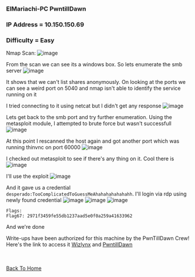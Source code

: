 ### ElMariachi-PC PwntillDawn

### IP Address = 10.150.150.69

### Difficulty = Easy

Nmap Scan:
![image](https://user-images.githubusercontent.com/113513376/218337866-3a3e77e2-5d4a-4ed8-9b33-0aa344596edf.png)

From the scan we can see its a windows box. So lets enumerate the smb server
![image](https://user-images.githubusercontent.com/113513376/218337876-14d5865a-8950-4dd4-b72e-4588df06b6c9.png)

It shows that we can't list shares anonymously. On looking at the ports we can see a weird port on 5040 and nmap isn't able to identify the service running on it

I tried connecting to it using netcat but I didn't get any response
![image](https://user-images.githubusercontent.com/113513376/218337908-596d452c-c34e-4358-87ab-35990ede4ecd.png)

Lets get back to the smb port and try further enumeration. Using the metasploit module, I attempted to brute force but wasn't successfull
![image](https://user-images.githubusercontent.com/113513376/218337942-61f03f22-9c41-4f21-8daf-598ff22b467b.png)

At this point I rescanned the host again and got another port which was running thinvnc on port 60000
![image](https://user-images.githubusercontent.com/113513376/218337953-116badc7-0eab-49a3-9e4b-3fcab9959c67.png)

I checked out metasploit to see if there's any thing on it. Cool there is 
![image](https://user-images.githubusercontent.com/113513376/218337964-ceabc259-538e-4924-b4ba-e5ebe3069f3e.png)

I'll use the exploit
![image](https://user-images.githubusercontent.com/113513376/218337998-f0197f71-7630-4312-a0b6-bb7f770adf76.png)

And it gave us a credential `desperado:TooComplicatedToGuessMeAhahahahahahahh`. I'll login via rdp using newly found credential
![image](https://user-images.githubusercontent.com/113513376/218338011-e881c022-6d1b-401c-85f3-868d53a56507.png)
![image](https://user-images.githubusercontent.com/113513376/218338013-e42c0972-830e-48fc-b701-411c5f7bfa7c.png)
![image](https://user-images.githubusercontent.com/113513376/218338020-8a796c87-1d4c-40d9-b6cc-efda7f13c369.png)

```
Flags:
Flag67: 2971f3459fe55db1237aad5e0f0a259a41633962
```

And we're done

Write-ups have been authorized for this machine by the PwnTillDawn Crew! Here's the link to access it [Wizlynx](https://www.wizlynxgroup.com/) and [PwntillDawn](https://online.pwntilldawn.com/)

<br> <br>
[Back To Home](../../index.md)
